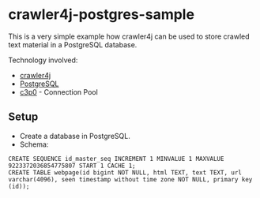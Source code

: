 # crawler4j-postgres-sample
This is a very simple example how crawler4j can be used to store crawled text material in a PostgreSQL database.

Technology involved:

* [crawler4j](https://github.com/yasserg/crawler4j)
* [PostgreSQL](https://www.postgresql.org/)
* [c3p0](http://www.mchange.com/projects/c3p0/) - Connection Pool

## Setup

- Create a database in PostgreSQL.
- Schema:

```
CREATE SEQUENCE id_master_seq INCREMENT 1 MINVALUE 1 MAXVALUE 9223372036854775807 START 1 CACHE 1;
CREATE TABLE webpage(id bigint NOT NULL, html TEXT, text TEXT, url varchar(4096), seen timestamp without time zone NOT NULL, primary key (id));
```